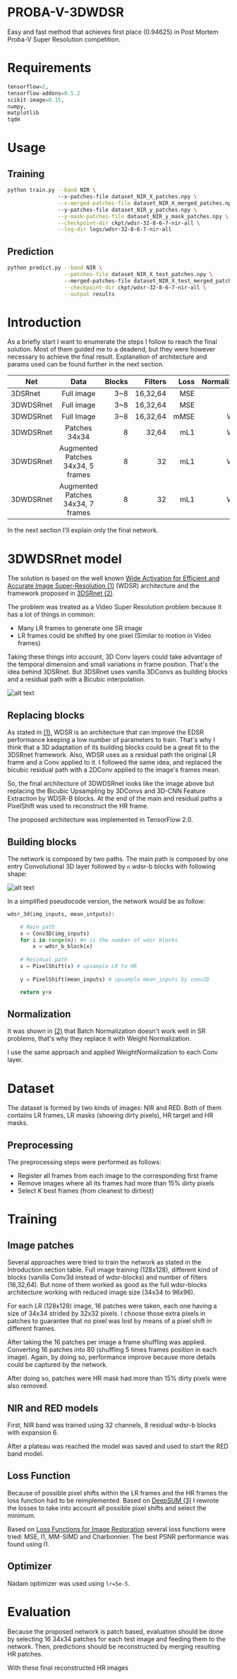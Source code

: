 # PROBA-V-3DWDSR
Easy and fast method that achieves first place (0.94625) in Post Mortem Proba-V Super Resolution competition.

# Requirements
```python
tensorflow=2,
tensorflow-addons=0.5.2
scikit-image=0.15,
numpy,
matplotlib
tqdm
```

# Usage

## Training
```sh
python train.py --band NIR \ 
                --x-patches-file dataset_NIR_X_patches.npy \
                --x-merged-patches-file dataset_NIR_X_merged_patches.npy \ 
                --y-patches-file dataset_NIR_y_patches.npy \
                --y-mask-patches-file dataset_NIR_y_mask_patches.npy \
                --checkpoint-dir ckpt/wdsr-32-8-6-7-nir-all \
                --log-dir logs/wdsr-32-8-6-7-nir-all
```

## Prediction
```sh
python predict.py --band NIR \
                  --patches-file dataset_NIR_X_test_patches.npy \ 
                  --merged-patches-file dataset_NIR_X_test_merged_patches.npy \
                  --checkpoint-dir ckpt/wdsr-32-8-6-7-nir-all \
                  --output results
```


# Introduction
As a briefly start I want to enumerate the steps I follow to reach the final solution. Most of them guided me to a deadend, but they were however necessary to achieve the final result. Explanation of architecture and params used can be found further in the next section.

| Net           | Data          | Blocks | Filters  | Loss | Normalization |Score |
| ------------- |:-------------:| -----:| -----:|-----:|-----:|-----:|
| 3DSRnet     | Full image | 3~8 |16,32,64  |MSE  | -  |~0.99  |
| 3DWDSRnet      | Full image      |   3~8 |16,32,64    |MSE    | -  |~0.99    |
| 3DWDSRnet | Full Image   | 3~8 |16,32,64  | mMSE  | Weight  |~0.98  |
| 3DWDSRnet | Patches 34x34  | 8 | 32,64  | mL1  | Weight  |~0.97  |
| 3DWDSRnet | Augmented Patches 34x34, 5 frames | 8 | 32  | mL1  | Weight  |~0.96  |
| 3DWDSRnet | Augmented Patches 34x34, 7 frames | 8 | 32  | mL1  | Weight  |~0.946  |



In the next section I'll explain only the final network.
 



# 3DWDSRnet model

The solution is based on the well known [Wide Activation for Efficient and Accurate Image Super-Resolution (1)](https://arxiv.org/abs/1808.08718) (WDSR) architecture and the framework proposed in [3DSRnet (2)](https://arxiv.org/abs/1812.09079).

The problem was treated as a Video Super Resolution problem because it has a lot of things in common:
- Many LR frames to generate one SR image
- LR frames could be shifted by one pixel  (Similar to motion in Video frames)

Taking these things into account, 3D Conv layers could take advantage of the temporal dimension and small variations in frame position. That's the idea behind 3DSRnet. But 3DSRnet uses vanilla 3DConvs as building blocks and a residual path with a Bicubic interpolation.

![alt text](images/3DSRnet.png "3DSRnet framework. Image from original paper (2)")

## Replacing blocks
As stated in [(1)](https://arxiv.org/abs/1808.08718), WDSR is an architecture that can improve the EDSR performance keeping a low number of parameters to train. That's why I think that a 3D adaptation of its building blocks could be a great fit to the 3DSRnet framework. Also, WDSR uses as a residual path the original LR frame and a Conv applied to it. I followed the same idea, and replaced the bicubic residual path with a 2DConv applied to the image's frames mean.

So, the final architecture of 3DWDSRnet looks like the image above but replacing the Bicubic Upsampling by 3DConvs and 3D-CNN Feature Extraction by WDSR-B blocks. At the end of the main and residual paths a PixelShift was used to reconstruct the HR frame.

The proposed architecture was implemented in TensorFlow 2.0.


## Building blocks

The network is composed by two paths.
The main path is composed by one entry Convolutional 3D layer followed by `n` wdsr-b blocks with following shape:

![alt text](images/wdsr-b-block.png "wdsr-b block from (2)")

In a simplified pseudocode version, the network would be as follow:

```python
wdsr_3d(img_inputs, mean_intputs):

    # Main path
    x = Conv3D(img_inputs)
    for i in range(n): #n is the number of wdsr blocks
        x = wdsr_b_block(x)
         
    # Residual path
    x = PixelShift(x) # upsample LR to HR
   
    y = PixelShift(mean_inputs) # upsample mean_inputs by conv2D

    return y+x
```

## Normalization
It was shown in [(2)](https://arxiv.org/abs/1808.08718) that Batch Normalization doesn't work well in SR problems, that's why they replace it with Weight Normalization.

I use the same approach and applied WeightNormalization to each Conv layer.


# Dataset

The dataset is formed by two kinds of images: NIR and RED. Both of them contains LR frames, LR masks (showing dirty pixels), HR target and HR masks.


## Preprocessing

The preprocessing steps were performed as follows:

- Register all frames from each image to the corresponding first frame
- Remove images where all its frames had more than 15% dirty pixels
- Select K best frames (from cleanest to dirtiest)

# Training

## Image patches
Several approaches were tried to train the network as stated in the Introduction section table. Full image training (128x128), different kind of blocks (vanilla Conv3d instead of wdsr-blocks) and number of filters (16,32,64). But none of them worked as good as the full wdsr-blocks architecture working with reduced image size (34x34 to 96x96).

For each LR (128x128) image, 16 patches were taken, each one having a size of 34x34 strided by 32x32 pixels. I choose those extra pixels in patches to guarantee that no pixel was lost by means of a pixel shift in different frames.

After taking the 16 patches per image a frame shuffling was applied. Converting 16 patches into 80 (shuffling 5 times frames position in each image). Again, by doing so, performance improve because more details could be captured by the network.

After doing so, patches were HR mask had more than 15% dirty pixels were also removed.

## NIR and RED models
First, NIR band was trained using 32 channels, 8 residual wdsr-b blocks with expansion 6.

After a plateau was reached the model was saved and used to start the RED band model.



## Loss Function
Because of possible pixel shifts within the LR frames and the HR frames the loss function had to be reimplemented.
Based on [DeepSUM (3)](https://arxiv.org/abs/1907.06490) I rewrote the losses to take into account all possible pixel shifts and select the minimum.

Based on [Loss Functions for Image Restoration](https://arxiv.org/abs/1511.08861) several loss functions were tried: MSE, l1, MM-SIMD and Charbonnier. The best PSNR performance was found using l1.

## Optimizer
Nadam optimizer was used using `lr=5e-5`.

# Evaluation

Because the proposed network is patch based, evaluation should be done by selecting 16 34x34 patches for each test image and feeding them to the network. Then, predictions should be reconstructed by merging resulting HR patches.

With these final reconstructed HR images  





